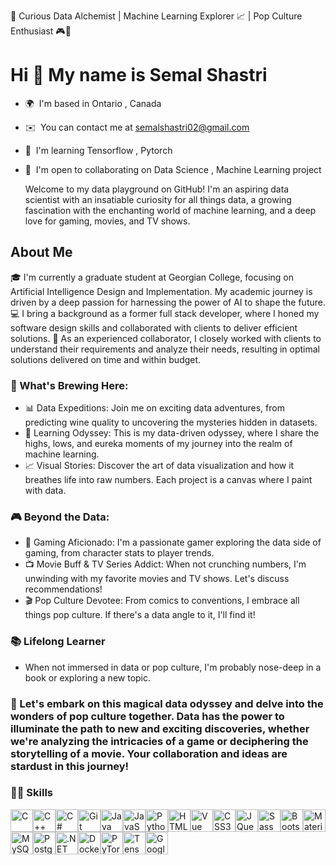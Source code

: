 🌟 Curious Data Alchemist | Machine Learning Explorer 📈 | Pop Culture Enthusiast 🎮🍿

Hi 👋 My name is Semal Shastri
==============================

*   🌍  I'm based in Ontario , Canada
*   ✉️  You can contact me at [semalshastri02@gmail.com](mailto:semalshastri02@gmail.com)
*   🧠  I'm learning Tensorflow , Pytorch
*   🤝  I'm open to collaborating on Data Science , Machine Learning project


     Welcome to my data playground on GitHub! I'm an aspiring data scientist with an insatiable curiosity for all things data, a growing fascination with the enchanting world of machine learning, and a deep love for gaming, movies, and TV shows.

## About Me
🎓 I'm currently a graduate student at Georgian College, focusing on Artificial Intelligence Design and Implementation. My academic journey is driven by a deep passion for harnessing the power of AI to shape the future.
💻 I bring a background as a former full stack developer, where I honed my software design skills and collaborated with clients to deliver efficient solutions.
🤝 As an experienced collaborator, I closely worked with clients to understand their requirements and analyze their needs, resulting in optimal solutions delivered on time and within budget.

### 🔭 What's Brewing Here:
- 📊 Data Expeditions: Join me on exciting data adventures, from predicting wine quality to uncovering the mysteries hidden in datasets.
- 🧠 Learning Odyssey: This is my data-driven odyssey, where I share the highs, lows, and eureka moments of my journey into the realm of machine learning.
- 📈 Visual Stories: Discover the art of data visualization and how it breathes life into raw numbers. Each project is a canvas where I paint with data.

### 🎮 Beyond the Data:
- 🎯 Gaming Aficionado: I'm a passionate gamer exploring the data side of gaming, from character stats to player trends.
- 📺 Movie Buff & TV Series Addict: When not crunching numbers, I'm unwinding with my favorite movies and TV shows. Let's discuss recommendations!
- 🎬 Pop Culture Devotee: From comics to conventions, I embrace all things pop culture. If there's a data angle to it, I'll find it!

### 📚 Lifelong Learner 
- When not immersed in data or pop culture, I'm probably nose-deep in a book or exploring a new topic.

### 🌠 Let's embark on this magical data odyssey and delve into the wonders of pop culture together. Data has the power to illuminate the path to new and exciting discoveries, whether we're analyzing the intricacies of a game or deciphering the storytelling of a movie. Your collaboration and ideas are stardust in this journey!

  
### 🐱‍👤 Skills 
<p align="left">
<a href="https://docs.microsoft.com/en-us/cpp/?view=msvc-170" target="_blank" rel="noreferrer"><img src="https://raw.githubusercontent.com/danielcranney/readme-generator/main/public/icons/skills/c-colored.svg" width="36" height="36" alt="C" /></a><a href="https://docs.microsoft.com/en-us/cpp/?view=msvc-170" target="_blank" rel="noreferrer"><img src="https://raw.githubusercontent.com/danielcranney/readme-generator/main/public/icons/skills/cplusplus-colored.svg" width="36" height="36" alt="C++" /></a><a href="https://docs.microsoft.com/en-us/dotnet/csharp/" target="_blank" rel="noreferrer"><img src="https://raw.githubusercontent.com/danielcranney/readme-generator/main/public/icons/skills/csharp-colored.svg" width="36" height="36" alt="C#" /></a><a href="https://git-scm.com/" target="_blank" rel="noreferrer"><img src="https://raw.githubusercontent.com/danielcranney/readme-generator/main/public/icons/skills/git-colored.svg" width="36" height="36" alt="Git" /></a><a href="https://www.oracle.com/java/" target="_blank" rel="noreferrer"><img src="https://raw.githubusercontent.com/danielcranney/readme-generator/main/public/icons/skills/java-colored.svg" width="36" height="36" alt="Java" /></a><a href="https://developer.mozilla.org/en-US/docs/Web/JavaScript" target="_blank" rel="noreferrer"><img src="https://raw.githubusercontent.com/danielcranney/readme-generator/main/public/icons/skills/javascript-colored.svg" width="36" height="36" alt="JavaScript" /></a><a href="https://www.python.org/" target="_blank" rel="noreferrer"><img src="https://raw.githubusercontent.com/danielcranney/readme-generator/main/public/icons/skills/python-colored.svg" width="36" height="36" alt="Python" /></a><a href="https://developer.mozilla.org/en-US/docs/Glossary/HTML5" target="_blank" rel="noreferrer"><img src="https://raw.githubusercontent.com/danielcranney/readme-generator/main/public/icons/skills/html5-colored.svg" width="36" height="36" alt="HTML5" /></a><a href="https://vuejs.org/" target="_blank" rel="noreferrer"><img src="https://raw.githubusercontent.com/danielcranney/readme-generator/main/public/icons/skills/vuejs-colored.svg" width="36" height="36" alt="Vue" /></a><a href="https://www.w3.org/TR/CSS/#css" target="_blank" rel="noreferrer"><img src="https://raw.githubusercontent.com/danielcranney/readme-generator/main/public/icons/skills/css3-colored.svg" width="36" height="36" alt="CSS3" /></a><a href="https://jquery.com/" target="_blank" rel="noreferrer"><img src="https://raw.githubusercontent.com/danielcranney/readme-generator/main/public/icons/skills/jquery-colored.svg" width="36" height="36" alt="JQuery" /></a><a href="https://sass-lang.com/" target="_blank" rel="noreferrer"><img src="https://raw.githubusercontent.com/danielcranney/readme-generator/main/public/icons/skills/sass-colored.svg" width="36" height="36" alt="Sass" /></a><a href="https://getbootstrap.com/" target="_blank" rel="noreferrer"><img src="https://raw.githubusercontent.com/danielcranney/readme-generator/main/public/icons/skills/bootstrap-colored.svg" width="36" height="36" alt="Bootstrap" /></a><a href="https://mui.com/" target="_blank" rel="noreferrer"><img src="https://raw.githubusercontent.com/danielcranney/readme-generator/main/public/icons/skills/materialui-colored.svg" width="36" height="36" alt="Material UI" /></a><a href="https://www.mysql.com/" target="_blank" rel="noreferrer"><img src="https://raw.githubusercontent.com/danielcranney/readme-generator/main/public/icons/skills/mysql-colored.svg" width="36" height="36" alt="MySQL" /></a><a href="https://www.postgresql.org/" target="_blank" rel="noreferrer"><img src="https://raw.githubusercontent.com/danielcranney/readme-generator/main/public/icons/skills/postgresql-colored.svg" width="36" height="36" alt="PostgreSQL" /></a><a href="https://dotnet.microsoft.com/en-us/" target="_blank" rel="noreferrer"><img src="https://raw.githubusercontent.com/danielcranney/readme-generator/main/public/icons/skills/dot-net-colored.svg" width="36" height="36" alt=".NET" /></a><a href="https://www.docker.com/" target="_blank" rel="noreferrer"><img src="https://raw.githubusercontent.com/danielcranney/readme-generator/main/public/icons/skills/docker-colored.svg" width="36" height="36" alt="Docker" /></a><a href="https://pytorch.org/" target="_blank" rel="noreferrer"><img src="https://raw.githubusercontent.com/danielcranney/readme-generator/main/public/icons/skills/pytorch-colored.svg" width="36" height="36" alt="PyTorch" /></a><a href="https://www.tensorflow.org/" target="_blank" rel="noreferrer"><img src="https://raw.githubusercontent.com/danielcranney/readme-generator/main/public/icons/skills/tensorflow-colored.svg" width="36" height="36" alt="TensorFlow" /></a><a href="https://cloud.google.com/" target="_blank" rel="noreferrer"><img src="https://raw.githubusercontent.com/danielcranney/readme-generator/main/public/icons/skills/googlecloud-colored.svg" width="36" height="36" alt="Google Cloud" /></a></p>
                    

